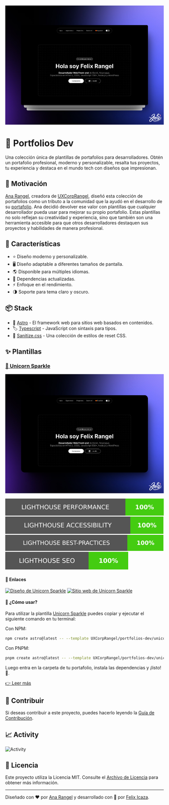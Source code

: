 ![Portada](./assets/image.png)

# 🦄 Portfolios Dev

Una colección única de plantillas de portafolios para desarrolladores. Obtén un portafolio profesional, moderno y personalizable, resalta tus proyectos, tu experiencia y destaca en el mundo tech con diseños que impresionan.

## 🙌 Motivación

[Ana Rangel][anarangel], creadora de [UXCorpRangel][uxcorprangel], diseñó esta colección de portafolios como un tributo a la comunidad que la ayudó en el desarrollo de su [portafolio][portafolio]. Ana decidió devolver ese valor con plantillas que cualquier desarrollador pueda usar para mejorar su propio portafolio. Estas plantillas no solo reflejan su creatividad y experiencia, sino que también son una herramienta accesible para que otros desarrolladores destaquen sus proyectos y habilidades de manera profesional.

## 👀 Características

- ⭐ Diseño moderno y personalizable.
- 🖥️ Diseño adaptable a diferentes tamaños de pantalla.
- 🌎 Disponible para múltiples idiomas.
- 🚀 Dependencias actualizadas.
- ⚡ Enfoque en el rendimiento.
- 🌗 Soporte para tema claro y oscuro.

## 📦 Stack

- 🚀 [Astro](https://astro.build/) - El framework web para sitios web basados en contenidos.
- 🏷️ [Typescript](https://www.typescriptlang.org/) - JavaScript con sintaxis para tipos.
- 💅 [Sanitize.css](https://github.com/csstools/sanitize.css) - Una colección de estilos de reset CSS.

## ✨ Plantillas

### [🦄 Unicorn Sparkle][unicorn-sparkle-folder]

[![Unicorn Sparkle][unicorn-sparkle-screenshot]][unicorn-sparkle-folder]

[![Lighthouse Performance Badge][performance-badge]][pagespeed]
[![Lighthouse Accessibility Badge][accessibility-badge]][pagespeed]
[![Lighthouse Best Practices Badge][best-practices-badge]][pagespeed]
[![Lighthouse SEO Badge][seo-badge]][pagespeed]

#### 🔗 Enlaces

[![Diseño de Unicorn Sparkle][figma-badge]][figma]
[![Sitio web de Unicorn Sparkle][demo-badge]][demo]

#### 🤔 ¿Cómo usar?

Para utilizar la plantilla [Unicorn Sparkle][unicorn-sparkle-folder] puedes copiar y ejecutar el siguiente comando en tu terminal:

Con NPM:

```bash
npm create astro@latest -- --template UXCorpRangel/portfolios-dev/unicorn-sparkle
```

Con PNPM:

```bash
pnpm create astro@latest -- --template UXCorpRangel/portfolios-dev/unicorn-sparkle
```

Luego entra en la carpeta de tu portafolio, instala las dependencias y ¡listo! 🎉.

[👉 Leer más][unicorn-sparkle-folder]

## 🤝 Contribuir

Si deseas contribuir a este proyecto, puedes hacerlo leyendo la [Guía de Contribución](./CONTRIBUTING.md).

## 📈 Activity

![Activity](https://repobeats.axiom.co/api/embed/4d0c6dc938912ea72b7102d4d22d32d7659df340.svg "Repobeats analytics image")

## 📄 Licencia

Este proyecto utiliza la Licencia MIT. Consulte el [Archivo de Licencia](./LICENCE) para obtener más información.

---

Diseñado con ❤️ por [Ana Rangel][anarangel] y desarrollado con 💙 por [Felix Icaza][felixicaza].

[anarangel]: https://www.linkedin.com/in/ux-ana-rangel
[felixicaza]: https://felixicaza.com
[uxcorprangel]: https://www.linkedin.com/company/uxcorprangel/
[portafolio]: https://anarangel.github.io/
[pagespeed]: https://pagespeed.web.dev/analysis/https-unicorn-sparkle-web-app/cnpanzebex?form_factor=desktop
[unicorn-sparkle-folder]: ./unicorn-sparkle
[unicorn-sparkle-screenshot]: ./unicorn-sparkle/assets/unicorn-sparkle.png
[figma]: https://www.figma.com/design/RPSa9nHARMmnTemhrGuTCZ/Portafolio-dev?node-id=44-1034&t=dIZVva7mcSSduV6j-1
[figma-badge]: https://img.shields.io/badge/Figma-F24E1E?style=for-the-badge&logo=figma&logoColor=white
[demo]: https://unicorn-sparkle.web.app
[demo-badge]: https://img.shields.io/website?url=https%3A%2F%2Funicorn-sparkle.web.app&style=for-the-badge
[performance-badge]: ./unicorn-sparkle/performance/lighthouse_performance.svg
[accessibility-badge]: ./unicorn-sparkle/performance/lighthouse_accessibility.svg
[best-practices-badge]: ./unicorn-sparkle/performance/lighthouse_best-practices.svg
[seo-badge]: ./unicorn-sparkle/performance/lighthouse_seo.svg
